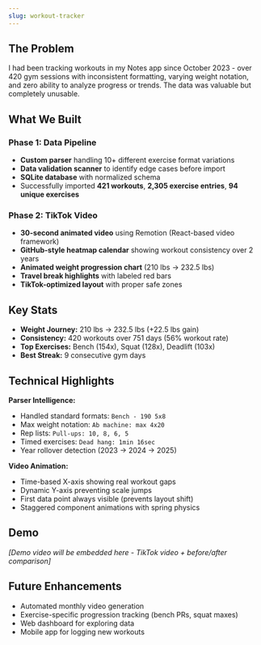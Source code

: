 ```yaml
---
slug: workout-tracker
---
```


## The Problem

I had been tracking workouts in my Notes app since October 2023 - over 420 gym sessions with inconsistent formatting, varying weight notation, and zero ability to analyze progress or trends. The data was valuable but completely unusable.

## What We Built

### Phase 1: Data Pipeline
- **Custom parser** handling 10+ different exercise format variations
- **Data validation scanner** to identify edge cases before import
- **SQLite database** with normalized schema
- Successfully imported **421 workouts**, **2,305 exercise entries**, **94 unique exercises**

### Phase 2: TikTok Video
- **30-second animated video** using Remotion (React-based video framework)
- **GitHub-style heatmap calendar** showing workout consistency over 2 years
- **Animated weight progression chart** (210 lbs → 232.5 lbs)
- **Travel break highlights** with labeled red bars
- **TikTok-optimized layout** with proper safe zones

## Key Stats

- **Weight Journey:** 210 lbs → 232.5 lbs (+22.5 lbs gain)
- **Consistency:** 420 workouts over 751 days (56% workout rate)
- **Top Exercises:** Bench (154x), Squat (128x), Deadlift (103x)
- **Best Streak:** 9 consecutive gym days

## Technical Highlights

**Parser Intelligence:**
- Handled standard formats: `Bench - 190 5x8`
- Max weight notation: `Ab machine: max 4x20`
- Rep lists: `Pull-ups: 10, 8, 6, 5`
- Timed exercises: `Dead hang: 1min 16sec`
- Year rollover detection (2023 → 2024 → 2025)

**Video Animation:**
- Time-based X-axis showing real workout gaps
- Dynamic Y-axis preventing scale jumps
- First data point always visible (prevents layout shift)
- Staggered component animations with spring physics

## Demo

_[Demo video will be embedded here - TikTok video + before/after comparison]_

## Future Enhancements

- Automated monthly video generation
- Exercise-specific progression tracking (bench PRs, squat maxes)
- Web dashboard for exploring data
- Mobile app for logging new workouts
